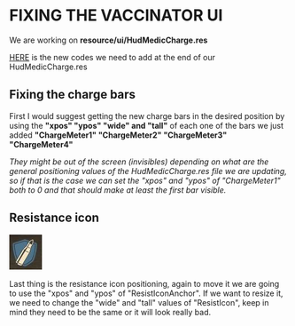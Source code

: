 # FIXING THE VACCINATOR UI

We are working on **resource/ui/HudMedicCharge.res**

[HERE](https://raw.githubusercontent.com/Hypnootize/Huds-Update-Guide/master/Files/%5BHudMedicCharge%5D%20Vaccinator.txt) is the new codes we need to add at the end of our HudMedicCharge.res

## Fixing the charge bars

First I would suggest getting the new charge bars in the desired position by using the **"xpos" "ypos" "wide" and "tall"** of each one of the bars we just added **"ChargeMeter1" "ChargeMeter2" "ChargeMeter3" "ChargeMeter4"**

*They might be out of the screen (invisibles) depending on what are the general positioning values of the HudMedicCharge.res file we are updating, so if that is the case we can set the "xpos" and "ypos" of "ChargeMeter1" both to 0 and that should make at least the first bar visible.*

## Resistance icon

![Screenshot](https://raw.githubusercontent.com/Hypnootize/Huds-Update-Guide/master/Images/Resistance.png)

Last thing is the resistance icon positioning, again to move it we are going to use the "xpos" and "ypos" of "ResistIconAnchor".
If we want to resize it, we need to change the "wide" and "tall" values of "ResistIcon", keep in mind they need to be the same or it will look really bad.
